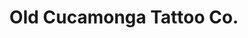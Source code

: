 ---
title: "Old Cucamonga Tattoo Co."
url: /rancho-cucamonga/old-cucamonga-tattoo-co/
shop: Tattoo
---
